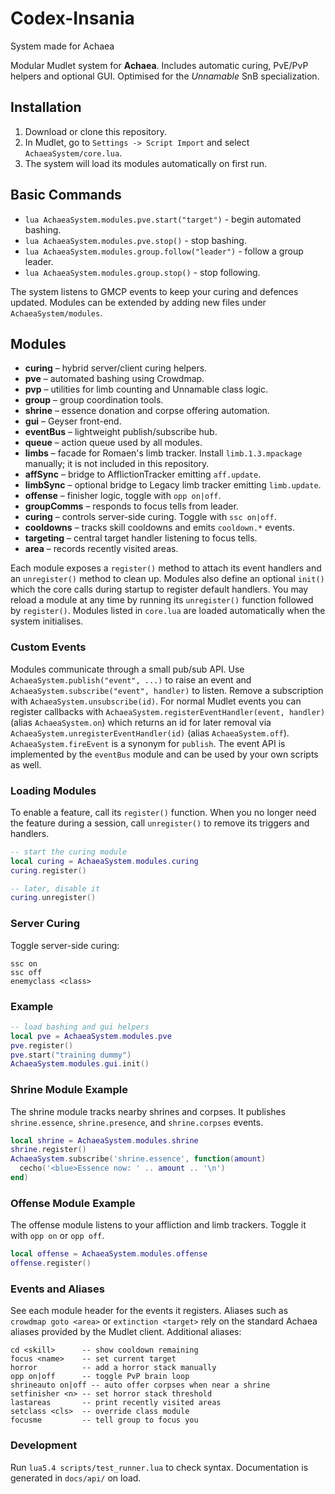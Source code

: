 # Codex-Insania
System made for Achaea

Modular Mudlet system for **Achaea**. Includes automatic curing, PvE/PvP helpers and optional GUI.  Optimised for the *Unnamable* SnB specialization.

## Installation
1. Download or clone this repository.
2. In Mudlet, go to `Settings -> Script Import` and select `AchaeaSystem/core.lua`.
3. The system will load its modules automatically on first run.

## Basic Commands
- `lua AchaeaSystem.modules.pve.start("target")` - begin automated bashing.
- `lua AchaeaSystem.modules.pve.stop()` - stop bashing.
- `lua AchaeaSystem.modules.group.follow("leader")` - follow a group leader.
- `lua AchaeaSystem.modules.group.stop()` - stop following.

The system listens to GMCP events to keep your curing and defences updated. Modules can be extended by adding new files under `AchaeaSystem/modules`.

## Modules
- **curing** – hybrid server/client curing helpers.
- **pve** – automated bashing using Crowdmap.
- **pvp** – utilities for limb counting and Unnamable class logic.
- **group** – group coordination tools.
- **shrine** – essence donation and corpse offering automation.
- **gui** – Geyser front-end.
- **eventBus** – lightweight publish/subscribe hub.
- **queue** – action queue used by all modules.
- **limbs** – facade for Romaen's limb tracker. Install `limb.1.3.mpackage` manually; it is not included in this repository.
- **affSync** – bridge to AfflictionTracker emitting `aff.update`.
- **limbSync** – optional bridge to Legacy limb tracker emitting `limb.update`.
- **offense** – finisher logic, toggle with `opp on|off`.
- **groupComms** – responds to focus tells from leader.
- **curing** – controls server-side curing. Toggle with `ssc on|off`.
- **cooldowns** – tracks skill cooldowns and emits `cooldown.*` events.
- **targeting** – central target handler listening to focus tells.
- **area** – records recently visited areas.

Each module exposes a `register()` method to attach its event handlers and an `unregister()` method to clean up.
Modules also define an optional `init()` which the core calls during startup to register default handlers. You may reload a module at any time by running its `unregister()` function followed by `register()`.
Modules listed in `core.lua` are loaded automatically when the system initialises.

### Custom Events
Modules communicate through a small pub/sub API. Use `AchaeaSystem.publish("event", ...)` to raise an event and `AchaeaSystem.subscribe("event", handler)` to listen. Remove a subscription with `AchaeaSystem.unsubscribe(id)`.
For normal Mudlet events you can register callbacks with `AchaeaSystem.registerEventHandler(event, handler)` (alias `AchaeaSystem.on`) which returns an id for later removal via `AchaeaSystem.unregisterEventHandler(id)` (alias `AchaeaSystem.off`). `AchaeaSystem.fireEvent` is a synonym for `publish`.
The event API is implemented by the `eventBus` module and can be used by your own scripts as well.

### Loading Modules
To enable a feature, call its `register()` function. When you no longer need the
feature during a session, call `unregister()` to remove its triggers and handlers.

```lua
-- start the curing module
local curing = AchaeaSystem.modules.curing
curing.register()

-- later, disable it
curing.unregister()
```

### Server Curing
Toggle server-side curing:

```
ssc on
ssc off
enemyclass <class>
```

### Example
```lua
-- load bashing and gui helpers
local pve = AchaeaSystem.modules.pve
pve.register()
pve.start("training dummy")
AchaeaSystem.modules.gui.init()
```


### Shrine Module Example
The shrine module tracks nearby shrines and corpses. It publishes `shrine.essence`, `shrine.presence`, and `shrine.corpses` events.

```lua
local shrine = AchaeaSystem.modules.shrine
shrine.register()
AchaeaSystem.subscribe('shrine.essence', function(amount)
  cecho('<blue>Essence now: ' .. amount .. '\n')
end)
```

### Offense Module Example
The offense module listens to your affliction and limb trackers. Toggle it with
`opp on` or `opp off`.

```lua
local offense = AchaeaSystem.modules.offense
offense.register()
```
### Events and Aliases
See each module header for the events it registers. Aliases such as `crowdmap goto <area>` or `extinction <target>` rely on the standard Achaea aliases provided by the Mudlet client.
Additional aliases:
```
cd <skill>      -- show cooldown remaining
focus <name>    -- set current target
horror          -- add a horror stack manually
opp on|off      -- toggle PvP brain loop
shrineauto on|off -- auto offer corpses when near a shrine
setfinisher <n> -- set horror stack threshold
lastareas       -- print recently visited areas
setclass <cls>  -- override class module
focusme         -- tell group to focus you
```

### Development
Run `lua5.4 scripts/test_runner.lua` to check syntax. Documentation is generated in `docs/api/` on load.